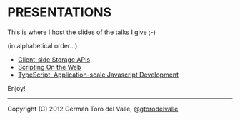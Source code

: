 # PRESENTATIONS

This is where I host the slides of the talks I give ;-)

(in alphabetical order...)

* <a href="http://gtorodelvalle.github.com/presentations/Client-side%20Storage%20APIs/#/" target="_blank">Client-side Storage APIs</a>
* <a href="http://gtorodelvalle.github.com/presentations/Scripting%20On%20the%20Web/#/" target="_blank">Scripting On the Web</a>
* <a href="http://gtorodelvalle.github.com/presentations/TypeScript/#/" target="_blank">TypeScript: Application-scale Javascript Development</a>

Enjoy!

________________________________________________

Copyright (C) 2012 Germán Toro del Valle, <a href="https://twitter.com/gtorodelvalle" target="_blank">@gtorodelvalle</a>

